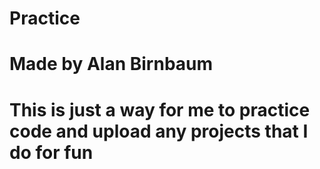 # Practice
# Made by Alan Birnbaum
# This is just a way for me to practice code and upload any projects that I do for fun
